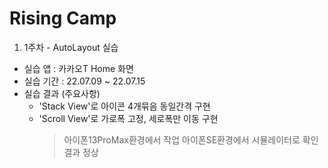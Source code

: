 # Rising Camp


1. 1주차 - AutoLayout 실습
  * 실습 앱 : 카카오T Home 화면
  * 실습 기간 : 22.07.09 ~ 22.07.15
  * 실습 결과 (주요사항)
    - 'Stack View'로 아이콘 4개묶음 동일간격 구현
    - 'Scroll View'로 가로폭 고정, 세로폭만 이동 구현
      > 아이폰13ProMax환경에서 작업
      > 아이폰SE환경에서 시뮬레이터로 확인결과 정상
